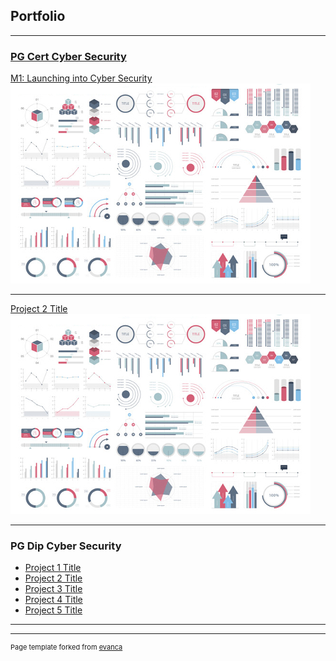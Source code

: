 ## Portfolio

---

### <a href="https://online.essex.ac.uk/courses/pg-cert-cyber-security/"> PG Cert Cyber Security </a>

[M1: Launching into Cyber Security](/e-Portfolio/m1)
<img src="images/dummy_thumbnail.jpg?raw=true"/>

---
[Project 2 Title](/e-Portfolio/m2)
<img src="images/dummy_thumbnail.jpg?raw=true"/>

---

### PG Dip Cyber Security

- [Project 1 Title](http://example.com/)
- [Project 2 Title](http://example.com/)
- [Project 3 Title](http://example.com/)
- [Project 4 Title](http://example.com/)
- [Project 5 Title](http://example.com/)

---




---
<p style="font-size:11px">Page template forked from <a href="https://github.com/evanca/quick-portfolio">evanca</a></p>
<!-- Remove above link if you don't want to attibute -->
